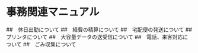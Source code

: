 # 事務関連マニュアル
##　休日出勤について
##　経費の精算について
##　宅配便の発送について
##　　プリンタについて
##　大容量データの送受信について
##　電話、来客対応について
##　ごみ収集について